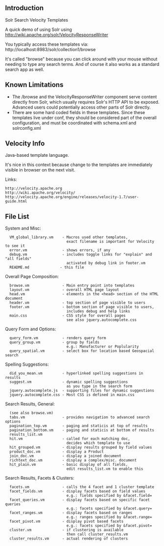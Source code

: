 Introduction
------------
Solr Search Velocity Templates

A quick demo of using Solr using http://wiki.apache.org/solr/VelocityResponseWriter

You typically access these templates via:
http://localhost:8983/solr/collection1/browse

It's called "browse" because you can click around with your mouse
without needing to type any search terms.  And of course it
also works as a standard search app as well.

Known Limitations
-----------------
* The /browse and the VelocityResponseWriter component 
  serve content directly from Solr, which usually requires
  Solr's HTTP API to be exposed.  Advanced users could
  potentially access other parts of Solr directly.
* There are some hard coded fields in these templates.
  Since these templates live under conf, they should be
  considered part of the overall configuration, and
  must be coordinated with schema.xml and solrconfig.xml

Velocity Info
-------------
Java-based template language.

It's nice in this context because change to the templates
are immediately visible in browser on the next visit.

Links:

    http://velocity.apache.org
    http://wiki.apache.org/velocity/
    http://velocity.apache.org/engine/releases/velocity-1.7/user-guide.html


File List
---------

System and Misc:
```
  VM_global_library.vm    - Macros used other templates,
                            exact filename is important for Velocity to see it
  error.vm                - shows errors, if any
  debug.vm                - includes toggle links for "explain" and "all fields"
                            activated by debug link in footer.vm
  README.md              - this file
```

Overall Page Composition:

```
  browse.vm               - Main entry point into templates
  layout.vm               - overall HTML page layout
  head.vm                 - elements in the <head> section of the HTML document
  header.vm               - top section of page visible to users
  footer.vm               - bottom section of page visible to users,
                            includes debug and help links
  main.css                - CSS style for overall pages
                            see also jquery.autocomplete.css
```

Query Form and Options:

```
  query_form.vm           - renders query form
  query_group.vm          - group by fields
                            e.g.: Manufacturer or Poplularity
  query_spatial.vm        - select box for location based Geospacial search
```

Spelling Suggestions:

```
  did_you_mean.vm         - hyperlinked spelling suggestions in results
  suggest.vm              - dynamic spelling suggestions
                            as you type in the search form
  jquery.autocomplete.js  - supporting files for dynamic suggestions
  jquery.autocomplete.css - Most CSS is defined in main.css
```

Search Results, General:

```
  (see also browse.vm)
  tabs.vm                 - provides navigation to advanced search options
  pagination_top.vm       - paging and staticis at top of results
  pagination_bottom.vm    - paging and staticis at bottom of results
  results_list.vm
  hit.vm                  - called for each matching doc,
                            decides which template to use
  hit_grouped.vm          - display results grouped by field values
  product_doc.vm          - display a Product
  join_doc.vm             - display a joined document
  richtext_doc.vm         - display a complex/misc. document
  hit_plain.vm            - basic display of all fields,
                            edit results_list.vm to enable this
```

Search Results, Facets & Clusters:
```
  facets.vm               - calls the 4 facet and 1 cluster template
  facet_fields.vm         - display facets based on field values
                            e.g.: fields specified by &facet.field=
  facet_queries.vm        - display facets based on specific facet queries
                            e.g.: facets specified by &facet.query=
  facet_ranges.vm         - display facets based on ranges
                            e.g.: ranges specified by &facet.range=
  facet_pivot.vm          - display pivot based facets
                            e.g.: facets specified by &facet.pivot=
  cluster.vm              - if clustering is available
                            then call cluster_results.vm
  cluster_results.vm      - actual rendering of clusters
```